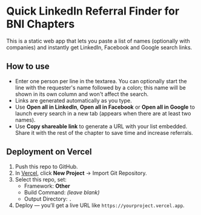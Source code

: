 # Quick LinkedIn Referral Finder for BNI Chapters

This is a static web app that lets you paste a list of names (optionally with companies) and instantly get LinkedIn, Facebook and Google search links.

## How to use
- Enter one person per line in the textarea. You can optionally start the line with the requester's name followed by a colon; this name will be shown in its own column and won't affect the search.
- Links are generated automatically as you type.
- Use **Open all in LinkedIn**, **Open all in Facebook** or **Open all in Google** to launch every search in a new tab (appears when there are at least two names).
- Use **Copy shareable link** to generate a URL with your list embedded. Share it with the rest of the chapter to save time and increase referrals.

## Deployment on Vercel
1. Push this repo to GitHub.
2. In [Vercel](https://vercel.com), click **New Project** → Import Git Repository.
3. Select this repo, set:
   - Framework: **Other**
   - Build Command: *(leave blank)*
   - Output Directory: `.`
4. Deploy — you’ll get a live URL like `https://yourproject.vercel.app`.
